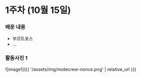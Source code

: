 # 1주차 (10월 15일)

### 배운 내용
- 부르트포스
- ...

### 활동사진 1
![image1]({{ '/assets/img/nodecrew-nonce.png' | relative_url }})
